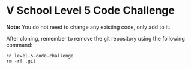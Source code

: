 # V School Level 5 Code Challenge

**Note:**
You do not need to change any existing code, only add to it.

After cloning, remember to remove the git repository using the following command: 

```
cd level-5-code-challenge
rm -rf .git
```